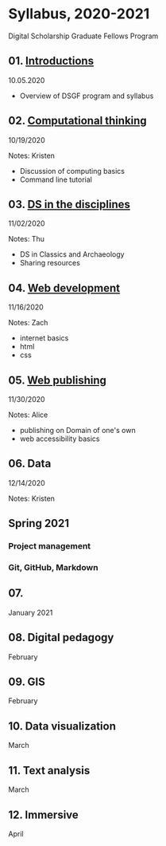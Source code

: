 # Syllabus, 2020-2021
Digital Scholarship Graduate Fellows Program

## 01. [Introductions](sessions/01-intro.md)
10.05.2020

- Overview of DSGF program and syllabus

## 02. [Computational thinking](sessions/02-computation.md)
10/19/2020

Notes: Kristen

- Discussion of computing basics
- Command line tutorial

## 03. [DS in the disciplines](sessions/03-disciplines.md)
11/02/2020

Notes: Thu

- DS in Classics and Archaeology
- Sharing resources

## 04. [Web development](sessions/04-web.md)
11/16/2020

Notes: Zach

- internet basics
- html
- css


## 05. [Web publishing](sessions/05-web-publish.md)
11/30/2020

Notes: Alice

- publishing on Domain of one's own
- web accessibility basics

## 06. Data
12/14/2020

Notes: Kristen

## Spring 2021

### Project management

### Git, GitHub, Markdown

## 07.
January 2021

## 08. Digital pedagogy
February

## 09. GIS
February

## 10. Data visualization
March

## 11. Text analysis
March

## 12. Immersive

April
